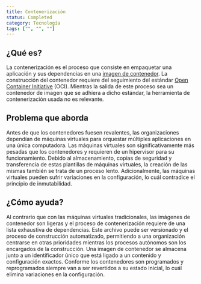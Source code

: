 ```yaml
---
title: Contenerización
status: Completed
category: Tecnología
tags: ["", "", ""]
---
```


## ¿Qué es?

La contenerización es el proceso que consiste en empaquetar una aplicación y sus dependencias en una [imagen de contenedor](/es/container-image.md). La construcción del contenedor requiere del seguimiento del estándar [Open Container Initiative](https://opencontainers.org) (OCI). Mientras la salida de este proceso sea un contenedor de imagen que se adhiera a dicho estándar, la herramienta de contenerización usada no es relevante.

## Problema que aborda

Antes de que los contenedores fuesen revalentes, las organizaciones dependían de máquinas virtuales para orquestar múltiples aplicaciones en una única computadora. Las máquinas virtuales son significativamente más pesadas que los contenedores y requieren de un hipervisor para su funcionamiento. Debido al almacenamiento, copias de seguridad y transferencia de estas plantillas de máquinas virtuales, la creación de las mismas también se trata de un proceso lento. Adicionalmente, las máquinas virtuales pueden sufrir variaciones en la configuración, lo cuál contradice el principio de inmutabilidad.

## ¿Cómo ayuda?

Al contrario que con las máquinas virtuales tradicionales, las imágenes de contenedor son ligeras y el proceso de contenerización requiere de una lista exhaustiva de dependencias. Este archivo puede ser versionado y el proceso de construcción automatizado, permitiendo a una organización centrarse en otras prioridades mientras los procesos autónomos son los encargados de la construcción. Una imagen de contenedor se almacena junto a un identificador único que está ligado a un contenido y configuración exactos. Conforme los contenedores son programados y reprogramados siempre van a ser revertidos a su estado inicial, lo cuál elimina variaciones en la configuración.

